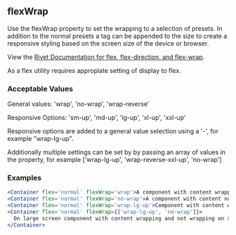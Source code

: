 ## flexWrap
Use the flexWrap property to set the wrapping to a selection of presets.  In addition to the normal presets a tag can be appended to the size to create a responsive styling based on the screen size of the device or browser.

View the [Rivet Documentation for flex, flex-direction, and flex-wrap](https://rivet.iu.edu/utilities/flex/#flex%2C-flex-direction%2C-and-flex-wrap).

As a flex utility requires appropiate setting of display to flex.

### Acceptable Values

General values: 'wrap', 'no-wrap', 'wrap-reverse'

Responsive Options: 'sm-up', 'md-up', 'lg-up', 'xl-up', 'xxl-up'

Responsive options are added to a general value selection using a '-', for example "wrap-lg-up".

Additionally multiple settings can be set by by passing an array of values in the property, for example ['wrap-lg-up', 'wrap-reverse-xxl-up', 'no-wrap']

### Examples
```jsx
<Container flex='normal' flexWrap='wrap'>A component with content wrapping</Container>
<Container flex='normal' flexWrap='no-wrap'>A component with content not wrapping</Container>
<Container flex='normal' flexWrap='wrap-lg-up'>Component with content wrapping on large screens</Container>
<Container flex='normal' flexWrap={['wrap-lg-up', 'no-wrap']}>
  On large screen component with content wrapping and not wrapping on smaller screens.
</Container>
```

